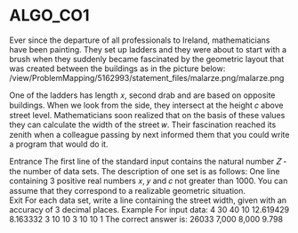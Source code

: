 # ALGO_CO1
Ever since the departure of all professionals to Ireland, mathematicians have been painting. They set up ladders and they were about to start with a brush when they suddenly became fascinated by the geometric layout that was created between the buildings as in the picture below: 
/view/ProblemMapping/5162993/statement_files/malarze.png/malarze.png 

One of the ladders has length 𝑥, second drab and are based on opposite buildings. When we look from the side, they intersect at the height 𝑐 above street level. Mathematicians soon realized that on the basis of these values ​​they can calculate the width of the street 𝑤. Their fascination reached its zenith when a colleague passing by next informed them that you could write a program that would do it. 

Entrance The first line of the standard input contains the natural number 𝑍 - the number of data sets. The description of one set is as follows:  One line containing 3 positive real numbers 𝑥, 𝑦 and 𝑐 not greater than 1000. You can assume that they correspond to a realizable geometric situation.  
Exit For each data set, write a line containing the street width, given with an accuracy of 3 decimal places. 
Example For input data: 
4 
30 40 10 
12.619429 8.163332 3 
10 10 3 
10 10 1
The correct answer is: 
26033 
7,000 
8,000 
9.798
